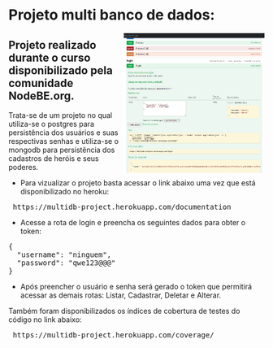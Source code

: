 # Projeto multi banco de dados:



<div>
  <img align="right" src="https://github.com/AdilsonBND/multi-dataBase/blob/master/swaggerHeroku.png" width="55%"  />
</div>

<h2> Projeto realizado durante o curso disponibilizado pela comunidade NodeBE.org. </h2>

Trata-se de um projeto no qual utiliza-se o postgres para persistência dos usuários e suas respectivas senhas 
e utiliza-se o mongodb para persistência dos cadastros de heróis e seus poderes.

* Para vizualizar o projeto basta acessar o link abaixo uma vez que está disponibilizado no heroku:

<pre> https://multidb-project.herokuapp.com/documentation </pre>

* Acesse a rota de login e preencha os seguintes dados para obter o token:

<pre>
{
  "username": "ninguem",
  "password": "qwe123@@@"
}
</pre>

* Após preencher o usuário e senha será gerado o token que permitirá acessar as demais rotas: Listar, Cadastrar, Deletar e Alterar.

Também foram disponibilizados os índices de cobertura de testes do código no link abaixo:

<pre> https://multidb-project.herokuapp.com/coverage/ </pre>
